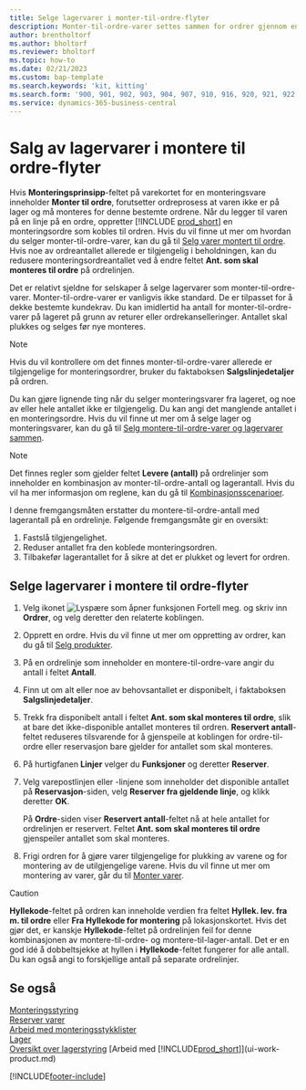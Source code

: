 ```yaml
---
title: Selge lagervarer i monter-til-ordre-flyter
description: Monter-til-ordre-varer settes sammen for ordrer gjennom en monteringsordre.
author: brentholtorf
ms.author: bholtorf
ms.reviewer: bholtorf
ms.topic: how-to
ms.date: 02/21/2023
ms.custom: bap-template
ms.search.keywords: 'kit, kitting'
ms.search.form: '900, 901, 902, 903, 904, 907, 910, 916, 920, 921, 922, 923, 940, 941, 942, 930, 931, 932, 914, 915, 905'
ms.service: dynamics-365-business-central
---
```

# <a name="selling-inventory-items-in-assemble-to-order-flows"></a>Salg av lagervarer i montere til ordre-flyter

Hvis **Monteringsprinsipp**-feltet på varekortet for en monteringsvare inneholder **Monter til ordre**, forutsetter ordreprosess at varen ikke er på lager og må monteres for denne bestemte ordrene. Når du legger til varen på en linje på en ordre, oppretter [!INCLUDE [prod_short](includes/prod_short.md)] en monteringsordre som kobles til ordren. Hvis du vil finne ut mer om hvordan du selger monter-til-ordre-varer, kan du gå til [Selg varer montert til ordre](assembly-how-to-sell-items-assembled-to-order.md). Hvis noe av ordreantallet allerede er tilgjengelig i beholdningen, kan du redusere monteringsordreantallet ved å endre feltet **Ant. som skal monteres til ordre** på ordrelinjen.  

Det er relativt sjeldne for selskaper å selge lagervarer som monter-til-ordre-varer. Monter-til-ordre-varer er vanligvis ikke standard. De er tilpasset for å dekke bestemte kundekrav. Du kan imidlertid ha antall for monter-til-ordre-varer på lageret på grunn av returer eller ordrekanselleringer. Antallet skal plukkes og selges før nye monteres.  

> [!NOTE]  
> Hvis du vil kontrollere om det finnes monter-til-ordre-varer allerede er tilgjengelige for monteringsordrer, bruker du faktaboksen **Salgslinjedetaljer** på ordren.  

Du kan gjøre lignende ting når du selger monteringsvarer fra lageret, og noe av eller hele antallet ikke er tilgjengelig. Du kan angi det manglende antallet i en monteringsordre. Hvis du vil finne ut mer om å selge lager og monteringsvarer, kan du gå til [Selg montere-til-ordre-varer og lagervarer sammen](assembly-how-to-sell-assemble-to-order-items-and-inventory-items-together.md).  

> [!NOTE]  
> Det finnes regler som gjelder feltet **Levere (antall)** på ordrelinjer som inneholder en kombinasjon av monter-til-ordre-antall og lagerantall. Hvis du vil ha mer informasjon om reglene, kan du gå til [Kombinasjonsscenarioer](assembly-assemble-to-order-or-assemble-to-stock.md#combination-scenarios).  

I denne fremgangsmåten erstatter du montere-til-ordre-antall med lagerantall på en ordrelinje. Følgende fremgangsmåte gir en oversikt:

1. Fastslå tilgjengelighet.
2. Reduser antallet fra den koblede monteringsordren.
3. Tilbakefør lagerantallet for å sikre at det er plukket og levert for ordren.  

## <a name="to-sell-inventory-items-in-assemble-to-order-flows"></a>Selge lagervarer i montere til ordre-flyter

1. Velg ikonet ![Lyspære som åpner funksjonen Fortell meg.](media/ui-search/search_small.png "Fortell hva du vil gjøre") og skriv inn **Ordrer**, og velg deretter den relaterte koblingen.  
2. Opprett en ordre. Hvis du vil finne ut mer om oppretting av ordrer, kan du gå til [Selg produkter](sales-how-sell-products.md).  
3. På en ordrelinje som inneholder en montere-til-ordre-vare angir du antall i feltet **Antall**.  
4. Finn ut om alt eller noe av behovsantallet er disponibelt, i faktaboksen **Salgslinjedetaljer**.  
5. Trekk fra disponibelt antall i feltet **Ant. som skal monteres til ordre**, slik at bare det ikke-disponible antallet monteres til ordren. **Reservert antall**-feltet reduseres tilsvarende for å gjenspeile at koblingen for ordre-til-ordre eller reservasjon bare gjelder for antallet som skal monteres.  
6. På hurtigfanen **Linjer** velger du **Funksjoner** og deretter **Reserver**.  
7. Velg varepostlinjen eller -linjene som inneholder det disponible antallet på **Reservasjon**-siden, velg **Reserver fra gjeldende linje**, og klikk deretter **OK**.  

    På **Ordre**-siden viser **Reservert antall**-feltet nå at hele antallet for ordrelinjen er reservert. Feltet **Ant. som skal monteres til ordre** gjenspeiler antallet som skal monteres.  

8. Frigi ordren for å gjøre varer tilgjengelige for plukking av varene og for montering av de utilgjengelige varene. Hvis du vil finne ut mer om montering av varer, går du til [Monter varer](assembly-how-to-assemble-items.md).  

> [!CAUTION]  
> **Hyllekode**-feltet på ordren kan inneholde verdien fra feltet **Hyllek. lev. fra m. til ordre** eller **Fra Hyllekode for montering** på lokasjonskortet. Hvis det gjør det, er kanskje **Hyllekode**-feltet på ordrelinjen feil for denne kombinasjonen av montere-til-ordre- og montere-til-lager-antall. Det er en god idé å dobbeltsjekke at hyllen i **Hyllekode**-feltet fungerer for alle antall. Du kan også angi to forskjellige antall på separate ordrelinjer.  

## <a name="see-also"></a>Se også

[Monteringsstyring](assembly-assemble-items.md)  
[Reserver varer](inventory-how-to-reserve-items.md)  
[Arbeid med monteringsstykklister](assembly-how-work-assembly-boms.md)  
[Lager](inventory-manage-inventory.md)  
[Oversikt over lagerstyring](design-details-warehouse-management.md)
[Arbeid med [!INCLUDE[prod_short](includes/prod_short.md)]](ui-work-product.md)


[!INCLUDE[footer-include](includes/footer-banner.md)]
